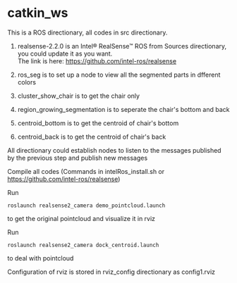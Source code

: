 # catkin_ws

This is a ROS directionary, all codes in src directionary.
1. realsense-2.2.0 is an Intel® RealSense™ ROS from Sources directionary, you could update it as you want.  
The link is here: https://github.com/intel-ros/realsense

2. ros_seg is to set up a node to view all the segmented parts in dfferent colors

3. cluster_show_chair is to get the chair only

4. region_growing_segmentation is to seperate the chair's bottom and back

5. centroid_bottom is to get the centroid of chair's bottom

6. centroid_back is to get the centroid of chair's back

All directionary could establish nodes to listen to the messages published by the previous step and publish new messages

Compile all codes (Commands in intelRos_install.sh or https://github.com/intel-ros/realsense)  

Run 
```
roslaunch realsense2_camera demo_pointcloud.launch
```
to get the original pointcloud and visualize it in rviz 

Run 
```
roslaunch realsense2_camera dock_centroid.launch
```
to deal with pointcloud  

Configuration of rviz is stored in rviz_config directionary as config1.rviz
